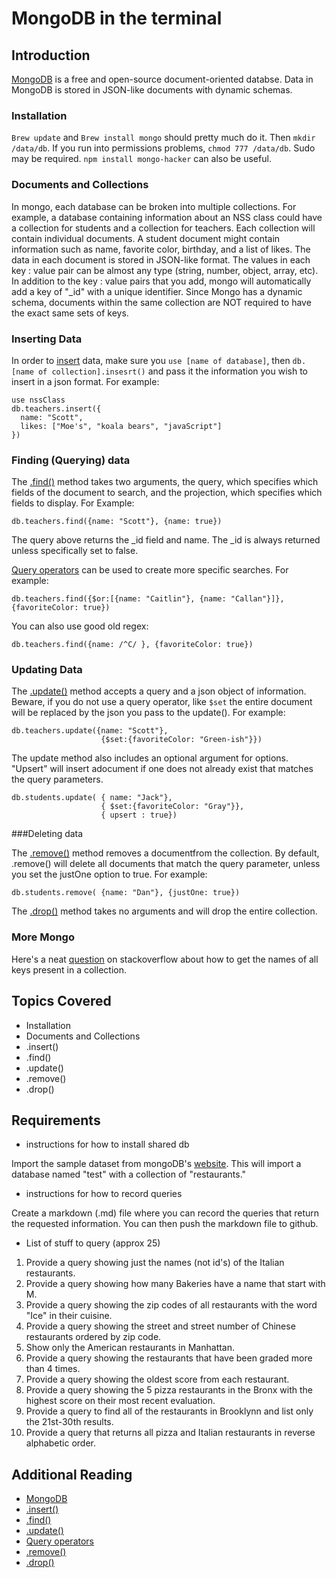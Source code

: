 # MongoDB in the terminal

## Introduction

[MongoDB](https://www.mongodb.com/) is a free and open-source document-oriented databse. Data in MongoDB is stored in JSON-like documents with dynamic schemas.

### Installation

```Brew update``` and ```Brew install mongo``` should pretty much do it. Then ```mkdir /data/db```. If you run into permissions problems, ```chmod 777 /data/db```. Sudo may be required. ```npm install mongo-hacker``` can also be useful.

### Documents and Collections

In mongo, each database can be broken into multiple collections. For example, a database containing information about an NSS class could have a collection for students and a collection for teachers. Each collection will contain individual documents. A student document might contain information such as name, favorite color, birthday, and a list of likes. The data in each document is stored in JSON-like format. The values in each key : value pair can be almost any type (string, number, object, array, etc). In addition to the key : value pairs that you add, mongo will automatically add a key of "_id" with a unique  identifier. Since Mongo has a dynamic schema, documents within the same collection are NOT required to have the exact same sets of keys.

### Inserting Data

In order to [insert](https://docs.mongodb.com/manual/reference/method/db.collection.insert/) data, make sure you ```use [name of database]```, then ```db.[name of collection].insesrt()``` and pass it the information you wish to insert in a json format. For example:
```
use nssClass
db.teachers.insert({
  name: "Scott",
  likes: ["Moe's", "koala bears", "javaScript"]
})
```

### Finding (Querying) data

The [.find()](https://docs.mongodb.com/manual/reference/method/db.collection.find/) method takes two arguments, the query, which specifies which fields of the document to search, and the projection, which specifies which fields to display. For Example:
```
db.teachers.find({name: "Scott"}, {name: true})
```
The query above returns the _id field and name. The _id is always returned unless specifically set to false.

[Query operators](https://docs.mongodb.com/manual/reference/operator/query/) can be used to create more specific searches. For example:
```
db.teachers.find({$or:[{name: "Caitlin"}, {name: "Callan"}]}, {favoriteColor: true})
```

You can also use good old regex:
```
db.teachers.find({name: /^C/ }, {favoriteColor: true})
```
### Updating Data

The [.update()](https://docs.mongodb.com/manual/reference/method/db.collection.insert/) method accepts a query and a json object of information. Beware, if you do not use a query operator, like ```$set```  the entire document will be replaced by the json you pass to the update(). For example:
```
db.teachers.update({name: "Scott"}, 
                    {$set:{favoriteColor: "Green-ish"}})
```

The update method also includes an optional argument for options. "Upsert" will insert adocument if one does not already exist that matches the query parameters.

```
db.students.update( { name: "Jack"},
                    { $set:{favoriteColor: "Gray"}}, 
                    { upsert : true})
```

###Deleting data

The [.remove()](https://docs.mongodb.com/manual/reference/method/db.collection.remove/) method removes a documentfrom the collection. By default, .remove() will delete all documents that match the query parameter, unless you set the justOne option to true. For example:
```
db.students.remove( {name: "Dan"}, {justOne: true})
```

The [.drop()](https://docs.mongodb.com/manual/reference/method/db.collection.drop/) method takes no arguments and will drop the entire collection.

### More Mongo

Here's a neat [question](http://stackoverflow.com/questions/2298870/mongodb-get-names-of-all-keys-in-collection) on stackoverflow about how to get the names of all keys present in a collection.


## Topics Covered

-   Installation
-   Documents and Collections
-   .insert()
-   .find()
-   .update()
-   .remove()
-   .drop()

## Requirements

- instructions for how to install shared db

Import the sample dataset from mongoDB's [website](https://docs.mongodb.com/getting-started/shell/import-data/). This will import a database named "test" with a collection of "restaurants."

- instructions for how to record queries 

Create a markdown (.md) file where you can record the queries that return the requested information. You can then push the markdown file to github.

- List of stuff to query (approx 25)

1. Provide a query showing just the names (not id's) of the Italian restaurants.
2. Provide a query showing how many Bakeries have a name that start with M.
3. Provide a query showing the zip codes of all restaurants with the word "Ice" in their cuisine.
4. Provide a query showing the street and street number of Chinese restaurants ordered by zip code.
5. Show only the American restaurants in Manhattan.
6. Provide a query showing the restaurants that have been graded more than 4 times.
7. Provide a query showing the oldest score from each restaurant.
8. Provide a query showing the 5 pizza restaurants in the Bronx with the highest score on their most recent evaluation.
9. Provide a query to find all of the restaurants in Brooklynn and list only the 21st-30th results.
10. Provide a query that returns all pizza and Italian restaurants in reverse alphabetic order.


## Additional Reading

-   [MongoDB](https://www.mongodb.com/)
-   [.insert()](https://docs.mongodb.com/manual/reference/method/db.collection.insert/)
-   [.find()](https://docs.mongodb.com/manual/reference/method/db.collection.find/)
-   [.update()](https://docs.mongodb.com/manual/reference/method/db.collection.insert/)
-   [Query operators](https://docs.mongodb.com/manual/reference/operator/query/)
-   [.remove()](https://docs.mongodb.com/manual/reference/method/db.collection.remove/)
-   [.drop()](https://docs.mongodb.com/manual/reference/method/db.collection.drop/)